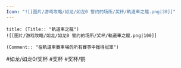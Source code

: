 ```yaml
---
Icon: "![[图片/游戏攻略/如龙/如龙0 誓约的场所/奖杯/軌道車之龍.png|30]]"
---
```

```ad-common-bronze-trophy
title: (Title:: "軌道車之龍")
![[图片/游戏攻略/如龙/如龙0 誓约的场所/奖杯/軌道車之龍.png|100]]

(Comment:: "在軌道車賽車場的所有賽事中獲得冠軍")
```

#如龙/如龙0/奖杯 #奖杯 #奖杯/铜
